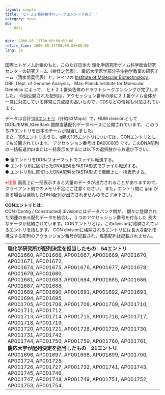 ```yaml
---
layout: simple
title: 'ヒト２１番染色体のシークエンシング完了　'
category: news
db:
  - ddbj


date: 2000-05-11T00:00:00+09:00
retire_time: 2000-05-11T00:00:00+09:00
lang: ja
---
```


<html>国際ヒトゲノム計画のもと，このたび日本の 理化学研究所ゲノム科学総合研究センターの研究チーム（榊佳之代表）， 慶応大学医学部分子生物学教室の研究チーム（清水信義代表）と，ドイツの <a href="http://genome.imb-jena.de/">Institute of Molecular Biotechnology</a>，GBF, Dept. of Genome Analysis， Max-Planck Institute for Molecular Genetics によって， ヒト２１番染色体のドラフトシークエンシングが完了しました。 今回公開された配列は，アクセッション番号の順に２１番ゲノム全体が一意に対応している非常に完成度の高いもので，CDSなどの情報も付加されています。

<p>データは合計<a href="{{ site.baseurl }}/assets/files/pdf/acc-list-e.html">106エントリ</a>（計約33Mbps）で，HUM divisionとして DDBJ/EMBL/GenBank 国際塩基配列データベースに公開されています。 このうち75エントリを日本のチームが担当しました。<br>また，<a href="{{ site.baseurl }}/assets/files/pdf/acc-list-e.html">106エントリ</a>のうち、q腕の105エントリについては，CONエントリとしても公開されています。 アクセッション番号は BA000005 です。このDNA配列の一括転送(ftp)または一括表示をするには以下の選択肢からお選び下さい。</p>

<p>● 全エントリをDDBJフォーマットでファイル転送する。<br>● エントリ別に区切ったDNA配列をFASTA形式でファイル転送する。<br>● エントリ別に区切ったDNA配列をFASTA形式で画面上に一括表示する。</p>

<p>
    <font color="red">※注意</font> 画面上に一括表示すると大量のデータが出力されることがありますので， クライアント側でのメモリ不足にご注意ください。 また，エントリ間に gap がある場合は連続したDNA配列が出力されませんのでご了承下さい。
</p>

<p><b>CONエントリとは：</b><br>CON (Contig / Constructed) divisionにはデータバンク側が， 個々に登録された関連のある配列データを結合し，１つのアクセッション番号を付与した 長大なデータが格納されています。CONエントリとは，このdivisionに格納されているエントリを指します。 CON divisionに格納されるエントリには長大な配列を構成する配列のアクセッション番号が記載され，塩基配列は記載されません。</p>

<table>
    <tr>
        <td><b>理化学研究所が配列決定を担当したもの　54エントリ</b><br>AP001660, AP001666, AP001667, AP001669, AP001670, AP001671, AP001672,<br>AP001674, AP001675, AP001676, AP001677, AP001678, AP001679, AP001680,<br>AP001681, AP001683, AP001684, AP001685, AP001686, AP001687, AP001688,<br>AP001689, AP001690, AP001691, AP001692, AP001693, AP001694, AP001695,<br>AP001705, AP001706, AP001708, AP001709, AP001710, AP001711, AP001712,<br>AP001713, AP001714, AP001715, AP001716, AP001717, AP001718, AP001719,<br>AP001720, AP001721, AP001728, AP001729, AP001730, AP001731, AP001742,<br>AP001744, AP001750, AP001759, AP001760, AP001761, <br><b>慶応大学が配列決定を担当したもの　21エントリ</b><br>AP001696, AP001697, AP001698, AP001699, AP001700, AP001724, AP001725,<br>AP001726, AP001727, AP001732, AP001741, AP001743, AP001745, AP001746,<br>AP001747, AP001748, AP001749, AP001751, AP001752, AP001753, AP001754,<br></td>
    </tr>
</table>
</html>
